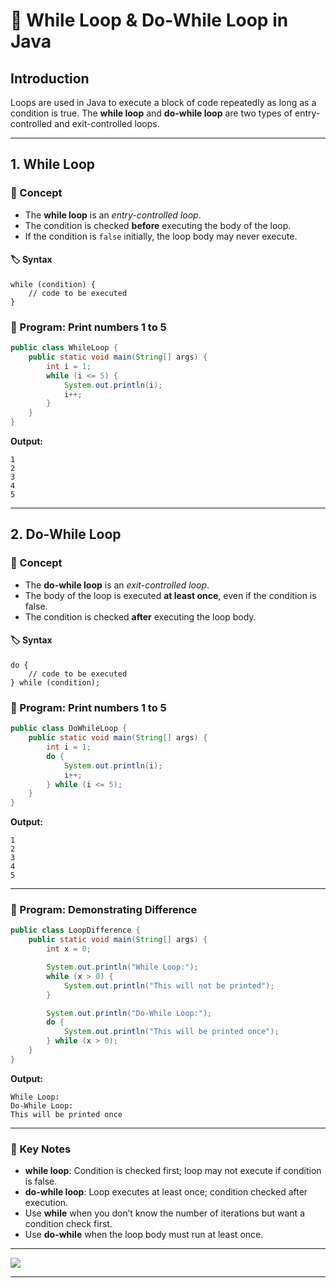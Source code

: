 # 🚀 While Loop & Do-While Loop in Java

## Introduction

Loops are used in Java to execute a block of code repeatedly as long as a condition is true. The **while loop** and **do-while loop** are two types of entry-controlled and exit-controlled loops.

---

## 1. While Loop

### 📘 Concept

* The **while loop** is an *entry-controlled loop*.
* The condition is checked **before** executing the body of the loop.
* If the condition is `false` initially, the loop body may never execute.

#### 🏷️ Syntax

```
while (condition) {
    // code to be executed
}
```

### 📝 Program: Print numbers 1 to 5

```java
public class WhileLoop {
    public static void main(String[] args) {
        int i = 1;
        while (i <= 5) {
            System.out.println(i);
            i++;
        }
    }
}
```

**Output:**

```
1
2
3
4
5
```

---

## 2. Do-While Loop

### 📘 Concept

* The **do-while loop** is an *exit-controlled loop*.
* The body of the loop is executed **at least once**, even if the condition is false.
* The condition is checked **after** executing the loop body.

#### 🏷️ Syntax

```
do {
    // code to be executed
} while (condition);
```

### 📝 Program: Print numbers 1 to 5

```java
public class DoWhileLoop {
    public static void main(String[] args) {
        int i = 1;
        do {
            System.out.println(i);
            i++;
        } while (i <= 5);
    }
}
```

**Output:**

```
1
2
3
4
5
```

---

### 📝 Program: Demonstrating Difference

```java
public class LoopDifference {
    public static void main(String[] args) {
        int x = 0;

        System.out.println("While Loop:");
        while (x > 0) {
            System.out.println("This will not be printed");
        }

        System.out.println("Do-While Loop:");
        do {
            System.out.println("This will be printed once");
        } while (x > 0);
    }
}
```

**Output:**

```
While Loop:
Do-While Loop:
This will be printed once
```

---

### 📌 Key Notes

* **while loop**: Condition is checked first; loop may not execute if condition is false.
* **do-while loop**: Loop executes at least once; condition checked after execution.
* Use **while** when you don’t know the number of iterations but want a condition check first.
* Use **do-while** when the loop body must run at least once.

---

[![](https://img.shields.io/badge/Go_Back-🔙-d6cadd?style=for-the-badge&labelColor=d6cadd)](../../../../../../course-docs/TABLE_CONTENT_README.md)

---